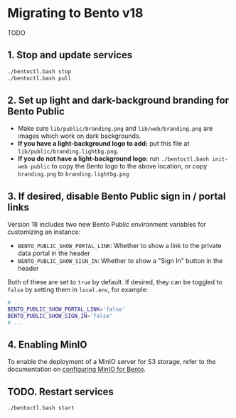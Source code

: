 # Migrating to Bento v18

TODO


## 1. Stop and update services

```bash
./bentoctl.bash stop
./bentoctl.bash pull
```


## 2. Set up light and dark-background branding for Bento Public

* Make sure `lib/public/branding.png` and `lib/web/branding.png` are images which work on dark backgrounds.
* **If you have a light-background logo to add:** put this file at `lib/public/branding.lightbg.png`.
* **If you do not have a light-background logo:** run `./bentoctl.bash init-web public` to copy the Bento logo to the 
  above location, or copy `branding.png` to `branding.lightbg.png`


## 3. If desired, disable Bento Public sign in / portal links

Version 18 includes two new Bento Public environment variables for customizing an instance:

* `BENTO_PUBLIC_SHOW_PORTAL_LINK`: Whether to show a link to the private data portal in the header
* `BENTO_PUBLIC_SHOW_SIGN_IN`: Whether to show a "Sign In" button in the header

Both of these are set to `true` by default. If desired, they can be toggled to `false` by setting them in `local.env`,
for example:

```bash
# ...
BENTO_PUBLIC_SHOW_PORTAL_LINK='false'
BENTO_PUBLIC_SHOW_SIGN_IN='false'
# ...
```


## 4. Enabling MinIO

To enable the deployment of a MinIO server for S3 storage, refer to the documentation on 
[configuring MinIO for Bento](/docs/minio.md).


## TODO. Restart services

```bash
./bentoctl.bash start
```
